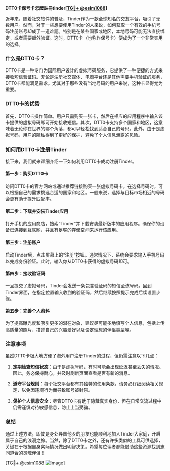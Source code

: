 **DTT0卡保号卡怎麽註冊tinder[[TG💪+ @esim1088](https://t.me/s/esim1088)]**

近年来，随着社交软件的普及，Tinder作为一款全球知名的交友平台，吸引了无数用户。然而，对于一些想要使用Tinder的人来说，如何获取一个有效的手机号码注册账号却成了一道难题。特别是在某些国家或地区，本地号码可能无法直接绑定，或者需要额外验证。这时，DTT0卡（也称作保号卡）便成为了一个非常实用的选择。

### 什么是DTT0卡？

DTT0卡是一种专门为国际用户设计的虚拟号码服务，它提供了一种便捷的方式来接收短信验证码。无论是注册社交媒体、电商平台还是其他需要手机验证的服务，DTT0卡都能满足需求。尤其对于那些没有当地号码的用户来说，这种卡显得尤为重要。

### DTT0卡的优势

首先，DTT0卡操作简单。用户只需购买一张卡，然后在相应的应用程序中输入该卡提供的虚拟号码即可开始接收短信。其次，DTT0卡支持多个国家和地区，这意味着无论你在世界的哪个角落，都可以轻松找到适合自己的号码。此外，由于是虚拟号码，用户的隐私得到了更好的保护，避免了个人信息泄露的风险。

### 如何用DTT0卡注册Tinder

接下来，我们就来详细介绍一下如何利用DTT0卡成功注册Tinder。

#### 第一步：购买DTT0卡

访问DTT0卡的官方网站或通过推荐链接购买一张虚拟号码卡。在选择号码时，可以根据自己的需求挑选合适的国家和地区。一般来说，选择与目标市场相近的号码会更有助于提升匹配率。

#### 第二步：下载并安装Tinder应用

打开手机的应用商店，搜索“Tinder”并下载安装最新版本的应用程序。确保你的设备已连接到互联网，并且有足够的存储空间来运行该应用。

#### 第三步：注册账户

启动Tinder后，点击屏幕上的“注册”按钮。通常情况下，系统会要求输入手机号码以完成身份验证。此时，输入你从DTT0卡获得的虚拟号码即可。

#### 第四步：接收验证码

一旦提交了虚拟号码，Tinder会发送一条包含验证码的短信至该号码。回到Tinder界面，在指定位置输入收到的验证码，然后继续按照提示完成后续设置步骤。

#### 第五步：完善个人资料

为了提高曝光度和吸引更多的潜在对象，建议尽可能多地填写个人信息，包括上传高质量的照片、描述自己的兴趣爱好以及设定理想的伴侣类型等。

### 注意事项

虽然DTT0卡极大地方便了海外用户注册Tinder的过程，但仍需注意以下几点：

1. **定期检查短信状态**：由于是虚拟号码，有时可能会出现延迟甚至丢失的情况。因此，务必保持耐心，并及时刷新页面查看是否有新的消息。
   
2. **遵守平台规则**：每个社交平台都有其独特的使用条款，请务必仔细阅读相关规定，以免因违规行为而导致账号被封禁。
   
3. **保护个人信息安全**：尽管DTT0卡有助于隐藏真实身份，但在日常交流过程中仍需谨慎对待敏感信息，防止上当受骗。

### 总结

通过上述方法，即使是身处异国他乡的朋友也能顺利地加入Tinder大家庭，开启属于自己的浪漫之旅。当然，除了DTT0卡之外，还有许多类似的工具可供选择，关键在于根据自身实际情况做出明智决策。希望每位读者都能借助这些资源找到志同道合的灵魂伴侣！

[[TG💪+ @esim1088](https://t.me/s/esim1088) ![Image](https://i.postimg.cc/4NQfJmqS/Snipaste-2025-05-13-00-14-12.png)]